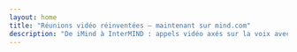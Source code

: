 ```yaml
---
layout: home
title: "Réunions vidéo réinventées — maintenant sur mind.com"
description: "De iMind à InterMIND : appels vidéo axés sur la voix avec interprétation en temps réel alimentée par l'IA."
---
```


<HeroSection
  title="Réunions vidéo réinventées <br>— maintenant sur **mind.com**"
  text="De iMind à InterMIND : appels vidéo axés sur la voix avec traduction vocale en direct.">
<NavButton buttonLabel="En savoir plus" buttonClass="brand" to="/" />
<NavButton buttonLabel="Assistant" buttonClass="alt" to="/chat" />
</HeroSection>

<br>
<VideoPlayer src="/demo-en-mx.mp4" />